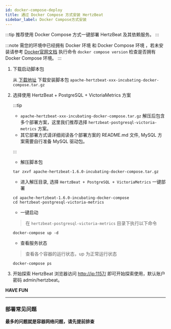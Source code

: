 ```yaml
---
id: docker-compose-deploy
title: 通过 Docker Compose 方式安装 HertzBeat
sidebar_label: Docker Compose方式安装
---
```


:::tip
推荐使用 Docker Compose 方式一键部署 HertzBeat 及其依赖服务。
:::

:::note
需您的环境中已经拥有 Docker 环境 和 Docker Compose 环境 ，若未安装请参考 [Docker官网文档](https://docs.docker.com/compose/install/)
执行命令 `docker compose version` 检查是否拥有 Docker Compose 环境。
:::

1. 下载启动脚本包

   从 [下载地址](https://github.com/apache/hertzbeat/releases/download/v1.6.0/apache-hertzbeat-1.6.0-incubating-docker-compose.tar.gz) 下载安装脚本包 `apache-hertzbeat-xxx-incubating-docker-compose.tar.gz`

2. 选择使用 HertzBeat + PostgreSQL + VictoriaMetrics 方案

   :::tip

   - `apache-hertzbeat-xxx-incubating-docker-compose.tar.gz` 解压后包含多个部署方案，这里我们推荐选择 `hertzbeat-postgresql-victoria-metrics` 方案。
   - 其它部署方式请详细阅读各个部署方案的 README.md 文件, MySQL 方案需要自行准备 MySQL 驱动包。

   :::

   - 解压脚本包

   ```
   tar zxvf apache-hertzbeat-1.6.0-incubating-docker-compose.tar.gz
   ```

   - 进入解压目录, 选择 `HertzBeat + PostgreSQL + VictoriaMetrics` 一键部署

   ```
   cd apache-hertzbeat-1.6.0-incubating-docker-compose    
   cd hertzbeat-postgresql-victoria-metrics
   ```

   - 一键启动

   > 在 `hertzbeat-postgresql-victoria-metrics` 目录下执行以下命令

   ```
   docker-compose up -d
   ```

   - 查看服务状态

   > 查看各个容器的运行状态，up 为正常运行状态

   ```
   docker-compose ps
   ```

3. 开始探索 HertzBeat
   浏览器访问 <http://ip:1157/> 即可开始探索使用，默认账户密码 admin/hertzbeat。

**HAVE FUN**

----

### 部署常见问题

**最多的问题就是容器网络问题，请先提前排查**
